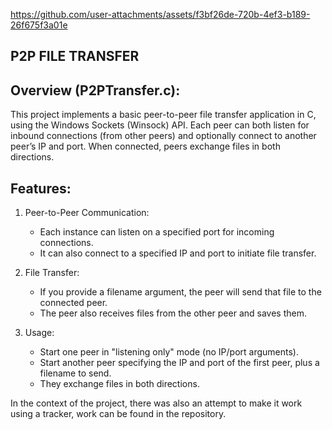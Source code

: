 https://github.com/user-attachments/assets/f3bf26de-720b-4ef3-b189-26f675f3a01e

P2P FILE TRANSFER 
----------------------------------

Overview (P2PTransfer.c):
---------
This project implements a basic peer-to-peer file transfer application in C, using the Windows Sockets (Winsock) API. 
Each peer can both listen for inbound connections (from other peers) and optionally connect to another peer’s IP and port. 
When connected, peers exchange files in both directions.

Features:
---------
1. Peer-to-Peer Communication:
   - Each instance can listen on a specified port for incoming connections.
   - It can also connect to a specified IP and port to initiate file transfer.

2. File Transfer:
   - If you provide a filename argument, the peer will send that file to the connected peer.
   - The peer also receives files from the other peer and saves them.

3. Usage:
   - Start one peer in "listening only" mode (no IP/port arguments).
   - Start another peer specifying the IP and port of the first peer, plus a filename to send.
   - They exchange files in both directions.

In the context of the project, there was also an attempt to make it work using a tracker, work can be found in the repository.



